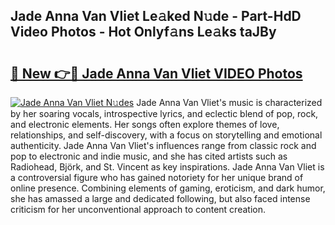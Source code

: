## Jade Anna Van Vliet Le𝚊ked N𝚞de - Part-HdD Video Photos - Hot Onlyf𝚊ns Le𝚊ks taJBy

# <h2><a href="http://ab2982.deff.icu/?id=Jade+Anna+Van+Vliet">🔗 New 👉🔴 Jade Anna Van Vliet VIDEO Photos</a></h2>

[![Jade Anna Van Vliet N𝚞des](https://i.imgur.com/rIISA9y.gif)](http://ab2982.deff.icu/?id=Jade+Anna+Van+Vliet)
Jade Anna Van Vliet's music is characterized by her soaring vocals, introspective lyrics, and eclectic blend of pop, rock, and electronic elements. Her songs often explore themes of love, relationships, and self-discovery, with a focus on storytelling and emotional authenticity. Jade Anna Van Vliet's influences range from classic rock and pop to electronic and indie music, and she has cited artists such as Radiohead, Björk, and St. Vincent as key inspirations. Jade Anna Van Vliet is a controversial figure who has gained notoriety for her unique brand of online presence. Combining elements of gaming, eroticism, and dark humor, she has amassed a large and dedicated following, but also faced intense criticism for her unconventional approach to content creation.
